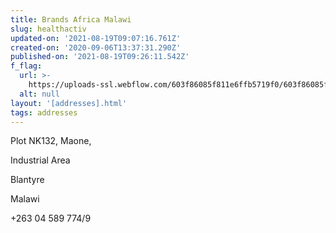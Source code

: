 ```yaml
---
title: Brands Africa Malawi
slug: healthactiv
updated-on: '2021-08-19T09:07:16.761Z'
created-on: '2020-09-06T13:37:31.290Z'
published-on: '2021-08-19T09:26:11.542Z'
f_flag:
  url: >-
    https://uploads-ssl.webflow.com/603f86085f811e6ffb5719f0/603f86085f811ed872571b3b_malawi%20flag.jpg
  alt: null
layout: '[addresses].html'
tags: addresses
---
```


Plot NK132, Maone,

Industrial Area

Blantyre

Malawi

+263 04 589 774/9

